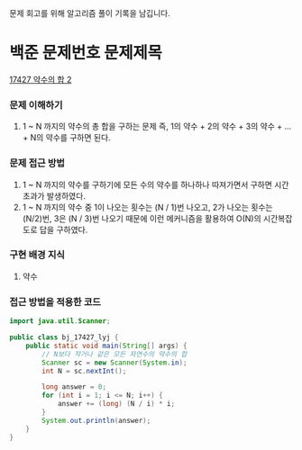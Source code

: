 문제 회고를 위해 알고리즘 풀이 기록을 남깁니다.

# 백준 문제번호 문제제목
[17427 약수의 합 2](https://www.acmicpc.net/problem/17427)

### 문제 이해하기
1. 1 ~ N 까지의 약수의 총 합을 구하는 문제
즉, 1의 약수 + 2의 약수 + 3의 약수 + ... + N의 약수를 구하면 된다.
 

### 문제 접근 방법
1. 1 ~ N 까지의 약수를 구하기에 모든 수의 약수를 하나하나 따져가면서 구하면 시간초과가 발생하였다.
2. 1 ~ N 까지의 약수 중 1이 나오는 횟수는 (N / 1)번 나오고, 2가 나오는 횟수는 (N/2)번,
3은 (N / 3)번 나오기 때문에 이런 메커니즘을 활용하여 O(N)의 시간복잡도로 답을 구하였다.


### 구현 배경 지식
1. 약수


### 접근 방법을 적용한 코드
```java
import java.util.Scanner;

public class bj_17427_lyj {
    public static void main(String[] args) {
        // N보다 작거나 같은 모든 자연수의 약수의 합
        Scanner sc = new Scanner(System.in);
        int N = sc.nextInt();

        long answer = 0;
        for (int i = 1; i <= N; i++) {
            answer += (long) (N / i) * i;
        }
        System.out.println(answer);
    }
}
```

